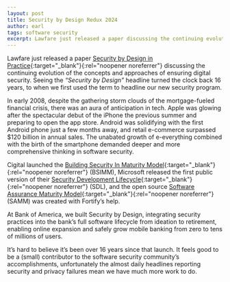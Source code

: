 ```yaml
---
layout: post
title: Security by Design Redux 2024
author: earl
tags: software security
excerpt: Lawfare just released a paper discussing the continuing evolution of the concepts and approaches of ensuring digital security. Seeing the “Security by Design” headline turned the clock back 16 years, to when we first used the term to headline our new security program.
---
```

Lawfare just released a paper [Security by Design in Practice](https://www.lawfaremedia.org/article/security-by-design--in-practice--assessing-concepts--definitions--and-approaches){:target="_blank"}{:rel="noopener noreferrer"} discussing the continuing evolution of the concepts and approaches of ensuring digital security. Seeing the _“Security by Design”_ headline turned the clock back 16 years, to when we first used the term to headline our new security program.

In early 2008, despite the gathering storm clouds of the mortgage-fueled financial crisis, there was an aura of anticipation in tech. Apple was glowing after the spectacular debut of the iPhone the previous summer and preparing to open the app store. Android was solidifying with the first Android phone just a few months away, and retail e-commerce surpassed $120 billion in annual sales. The unabated growth of e-everything combined with the birth of the smartphone demanded deeper and more comprehensive thinking in software security.

Cigital launched the [Building Security In Maturity Model](https://www.synopsys.com/software-integrity/software-security-services/bsimm-maturity-model.html){:target="_blank"}{:rel="noopener noreferrer"} (BSIMM), Microsoft released the first public version of their [Security Development Lifecycle](https://learn.microsoft.com/en-us/compliance/assurance/assurance-microsoft-security-development-lifecycle){:target="_blank"}{:rel="noopener noreferrer"} (SDL), and the open source [Software Assurance Maturity Model](https://owaspsamm.org){:target="_blank"}{:rel="noopener noreferrer"} (SAMM) was created with Fortify’s help.

At Bank of America, we built Security by Design, integrating security practices into the bank’s full software lifecycle from ideation to retirement, enabling online expansion and safely grow mobile banking from zero to tens of millions of users.

It’s hard to believe it’s been over 16 years since that launch. It feels good to be a (small) contributor to the software security community’s accomplishments, unfortunately the almost daily headlines reporting security and privacy failures mean we have much more work to do.